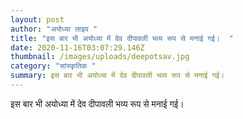 ```yaml
---
layout: post
author: "अयोध्या लाइव "
title: "इस बार भी अयोध्या में देव दीपावली भव्य रूप से मनाई गई।  "
date: 2020-11-16T03:07:29.146Z
thumbnail: /images/uploads/deepotsav.jpg
category: "सांस्कृतिक "
summary: इस बार भी अयोध्या में देव दीपावली भव्य रूप से मनाई गई।
---
```

इस बार भी अयोध्या में देव दीपावली भव्य रूप से मनाई गई।